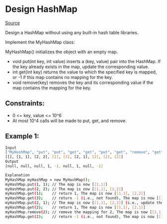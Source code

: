 # Design HashMap
[Source](https://leetcode.com/problems/design-hashmap/)

Design a HashMap without using any built-in hash table libraries.

Implement the MyHashMap class:

MyHashMap() initializes the object with an empty map.
 - void put(int key, int value) inserts a (key, value) pair into the HashMap. If the key already exists in the map, update the corresponding value.
 - int get(int key) returns the value to which the specified key is mapped, or -1 if this map contains no mapping for the key.
 - void remove(key) removes the key and its corresponding value if the map contains the mapping for the key.

## Constraints:

 - 0 <= key, value <= 10^6
 - At most 10^4 calls will be made to put, get, and remove.

## Example 1:
```sh
Input
["MyHashMap", "put", "put", "get", "get", "put", "get", "remove", "get"]
[[], [1, 1], [2, 2], [1], [3], [2, 1], [2], [2], [2]]
Output
[null, null, null, 1, -1, null, 1, null, -1]

Explanation
MyHashMap myHashMap = new MyHashMap();
myHashMap.put(1, 1); // The map is now [[1,1]]
myHashMap.put(2, 2); // The map is now [[1,1], [2,2]]
myHashMap.get(1);    // return 1, The map is now [[1,1], [2,2]]
myHashMap.get(3);    // return -1 (i.e., not found), The map is now [[1,1], [2,2]]
myHashMap.put(2, 1); // The map is now [[1,1], [2,1]] (i.e., update the existing value)
myHashMap.get(2);    // return 1, The map is now [[1,1], [2,1]]
myHashMap.remove(2); // remove the mapping for 2, The map is now [[1,1]]
myHashMap.get(2);    // return -1 (i.e., not found), The map is now [[1,1]]
```